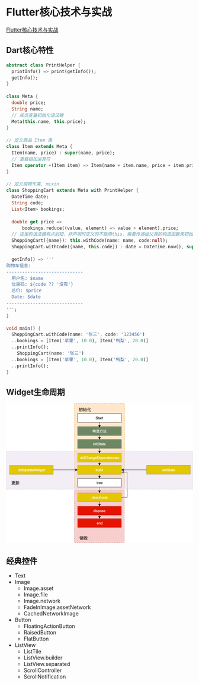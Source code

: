 # Flutter核心技术与实战

[Flutter核心技术与实战](https://time.geekbang.org/column/intro/200)

## Dart核心特性

```dart
abstract class PrintHelper {
  printInfo() => print(getInfo());
  getInfo();
}

class Meta {
  double price;
  String name;
  // 成员变量初始化语法糖
  Meta(this.name, this.price);
}

// 定义商品 Item 类
class Item extends Meta {
  Item(name, price) : super(name, price);
  // 重载相加运算符
  Item operator +(Item item) => Item(name + item.name, price + item.price);
}

// 定义购物车类, mixin
class ShoppingCart extends Meta with PrintHelper {
  DateTime date;
  String code;
  List<Item> bookings;

  double get price =>
      bookings.reduce((value, element) => value + element).price;
  // 这里的语法糖有点别扭，非声明时定义的不能用this，需要传递给父类的构造函数来初始化
  ShoppingCart({name}): this.withCode(name: name, code:null);
  ShoppingCart.withCode({name, this.code}) : date = DateTime.now(), super(name, 0);

  getInfo() => '''
购物车信息:
-----------------------------
  用户名: $name
  优惠码: ${code ?? '没有'}
  总价: $price
  Date: $date
-----------------------------
''';
}

void main() {
  ShoppingCart.withCode(name: '张三', code: '123456')
  ..bookings = [Item('苹果', 10.0), Item('鸭梨', 20.0)]
  ..printInfo();
    ShoppingCart(name: '张三')
  ..bookings = [Item('苹果', 10.0), Item('鸭梨', 20.0)]
  ..printInfo();
}
```



## Widget生命周期



![widget lifecycle](assets/widget-lifecycle.png)



## 经典控件

* Text
* Image
  * Image.asset
  * Image.file
  * Image.network
  * FadeInImage.assetNetwork
  * CachedNetworkImage
* Button
  * FloatingActionButton
  * RaisedButton
  * FlatButton
* ListView
  * ListTile
  * ListView.builder
  * ListView.separated
  * ScrollController
  * ScrollNotification